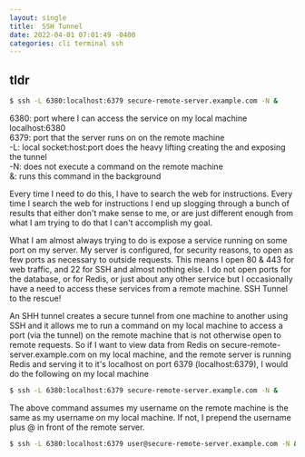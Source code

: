 ```yaml
---
layout: single
title:  SSH Tunnel
date: 2022-04-01 07:01:49 -0400
categories: cli terminal ssh
---
```

## tldr
```bash
$ ssh -L 6380:localhost:6379 secure-remote-server.example.com -N &
```
6380: port where I can access the service on my local machine localhost:6380<br />
6379: port that the server runs on on the remote machine<br />
-L: local socket:host:port does the heavy lifting creating the and exposing the tunnel<br />
-N: does not execute a command on the remote machine<br />
&: runs this command in the background<br />

Every time I need to do this, I have to search the web for instructions. Every time I search the web for instructions
I end up slogging through a bunch of results that either don't make sense to me, or are just different enough from what
I am trying to do that I can't accomplish my goal.

What I am almost always trying to do is expose a service running on some port on my server. My server is configured, for
security reasons, to open as few ports as necessary to outside requests. This means I open 80 & 443 for web traffic, and
22 for SSH and almost nothing else. I do not open ports for the database, or for Redis, or just about any other service
but I occasionally have a need to access these services from a remote machine. SSH Tunnel to the rescue!

An SHH tunnel creates a secure tunnel from one machine to another using SSH and it allows me to run a command on my local
machine to access a port (via the tunnel) on the remote machine that is not otherwise open to remote requests. So if I
want to view data from Redis on secure-remote-server.example.com on my local machine, and the remote server is running
Redis and serving it to it's localhost on port 6379 (localhost:6379), I would do the following on my local machine

```bash
$ ssh -L 6380:localhost:6379 secure-remote-server.example.com -N &
```

The above command assumes my username on the remote machine is the same as my username on my local machine. If not, I
prepend the username plus @ in front of the remote server.

```bash
$ ssh -L 6380:localhost:6379 user@secure-remote-server.example.com -N &
```
